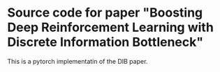 # Source code for paper "Boosting Deep Reinforcement Learning with Discrete Information Bottleneck"
This is a pytorch implementatin of the DIB paper.

